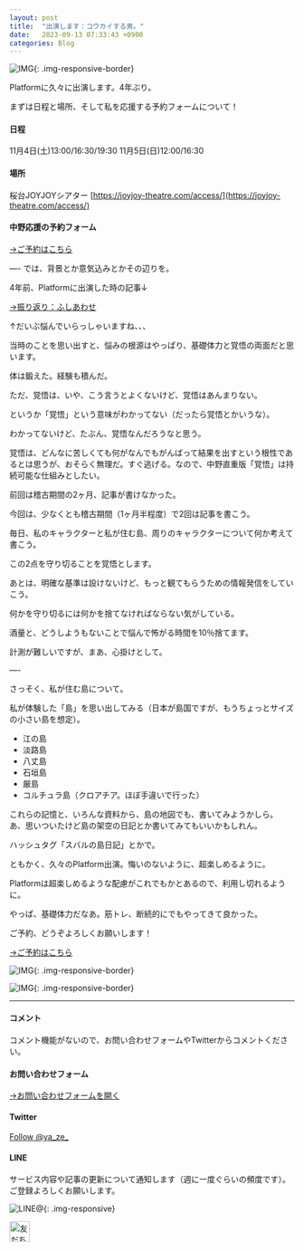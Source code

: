 ```yaml
---
layout: post
title:  "出演します：コウカイする男。"
date:   2023-09-13 07:33:43 +0900
categories: Blog
---
```



![IMG]({{site.baseurl}}/img/20230913_01.jpg){: .img-responsive-border}

Platformに久々に出演します。4年ぶり。

まずは日程と場所、そして私を応援する予約フォームについて！

#### 日程

11月4日(土)13:00/16:30/19:30
11月5日(日)12:00/16:30

#### 場所

桜台JOYJOYシアター
[https://joyjoy-theatre.com/access/](https://joyjoy-theatre.com/access/)


#### 中野応援の予約フォーム

[→ご予約はこちら](https://www.quartet-online.net/ticket/kokai010ko?m=0ldhhaj)

—-
では、背景とか意気込みとかその辺りを。

4年前、Platformに出演した時の記事↓

[→振り返り：ふしあわせ]({{site.baseurl}}/blog/2020/01/05/Fushiawase/)

↑だいぶ悩んでいらっしゃいますね、、、

当時のことを思い出すと、悩みの根源はやっぱり、基礎体力と覚悟の両面だと思います。

体は鍛えた。経験も積んだ。

ただ、覚悟は、いや、こう言うとよくないけど、覚悟はあんまりない。

というか「覚悟」という意味がわかってない（だったら覚悟とかいうな）。

わかってないけど、たぶん、覚悟なんだろうなと思う。

覚悟は、どんなに苦しくても何がなんでもがんばって結果を出すという根性であるとは思うが、おそらく無理だ。すぐ逃げる。なので、中野直重版「覚悟」は持続可能な仕組みとしたい。

前回は稽古期間の2ヶ月、記事が書けなかった。

今回は、少なくとも稽古期間（1ヶ月半程度）で2回は記事を書こう。

毎日、私のキャラクターと私が住む島、周りのキャラクターについて何か考えて書こう。

この2点を守り切ることを覚悟とします。

あとは、明確な基準は設けないけど、もっと観てもらうための情報発信をしていこう。

何かを守り切るには何かを捨てなければならない気がしている。

酒量と、どうしようもないことで悩んで怖がる時間を10％捨てます。

計測が難しいですが、まあ、心掛けとして。

—-

さっそく、私が住む島について。

私が体験した「島」を思い出してみる（日本が島国ですが、もうちょっとサイズの小さい島を想定）。

* 江の島
* 淡路島
* 八丈島
* 石垣島
* 厳島
* コルチュラ島（クロアチア。ほぼ手違いで行った）

これらの記憶と、いろんな資料から、島の地図でも、書いてみようかしら。
あ、思いついたけど島の架空の日記とか書いてみてもいいかもしれん。

ハッシュタグ「スバルの島日記」とかで。

ともかく、久々のPlatform出演。悔いのないように、超楽しめるように。

Platformは超楽しめるような配慮がこれでもかとあるので、利用し切れるように。

やっぱ、基礎体力だなあ。筋トレ、断続的にでもやってきて良かった。

ご予約、どうぞよろしくお願いします！

[→ご予約はこちら](https://www.quartet-online.net/ticket/kokai010ko?m=0ldhhaj)

![IMG]({{site.baseurl}}/img/20230913_02.jpg){: .img-responsive-border}

![IMG]({{site.baseurl}}/img/20230913_03.jpg){: .img-responsive-border}





---
#### コメント
コメント機能がないので、お問い合わせフォームやTwitterからコメントください。

#### お問い合わせフォーム
[→お問い合わせフォームを開く]({{site.baseurl}}/docs/contact/)

#### Twitter

<a href="https://twitter.com/ya_ze_?ref_src=twsrc%5Etfw" class="twitter-follow-button" data-show-count="false">Follow @ya_ze_</a><script async src="https://platform.twitter.com/widgets.js" charset="utf-8"></script>


#### LINE

サービス内容や記事の更新について通知します（週に一度ぐらいの頻度です）。
ご登録よろしくお願いします。

![LINE@]({{site.baseurl}}/img/lineat.png){: .img-responsive}

<a href="https://line.me/R/ti/p/%40tqt3140x"><img height="36" border="0" alt="友だち追加" src="https://scdn.line-apps.com/n/line_add_friends/btn/ja.png"></a>
